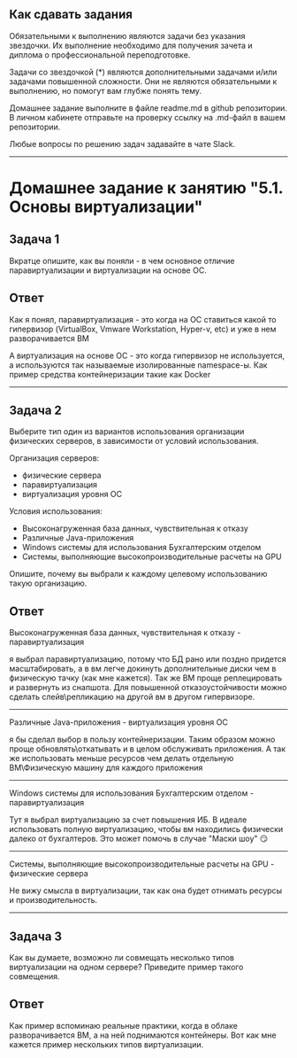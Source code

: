 ## Как сдавать задания

Обязательными к выполнению являются задачи без указания звездочки. Их выполнение необходимо для получения зачета и диплома о профессиональной переподготовке.

Задачи со звездочкой (*) являются дополнительными задачами и/или задачами повышенной сложности. Они не являются обязательными к выполнению, но помогут вам глубже понять тему.

Домашнее задание выполните в файле readme.md в github репозитории. В личном кабинете отправьте на проверку ссылку на .md-файл в вашем репозитории.

Любые вопросы по решению задач задавайте в чате Slack.

---


# Домашнее задание к занятию "5.1. Основы виртуализации"

## Задача 1

Вкратце опишите, как вы поняли - в чем основное отличие паравиртуализации и виртуализации на основе ОС.

## Ответ

Как я понял, паравиртуализация - это когда на ОС ставиться какой то гипервизор (VirtualBox, Vmware Workstation, Hyper-v, etc) и уже в нем разворачивается ВМ

А виртуализация на основе ОС - это когда гипервизор не используется, а используются так называемые изолированные namespace-ы. Как пример средства контейнеризации такие как Docker


---
## Задача 2

Выберите тип один из вариантов использования организации физических серверов, 
в зависимости от условий использования.

Организация серверов:
- физические сервера
- паравиртуализация
- виртуализация уровня ОС

Условия использования:

- Высоконагруженная база данных, чувствительная к отказу
- Различные Java-приложения
- Windows системы для использования Бухгалтерским отделом 
- Системы, выполняющие высокопроизводительные расчеты на GPU

Опишите, почему вы выбрали к каждому целевому использованию такую организацию.

## Ответ
Высоконагруженная база данных, чувствительная к отказу - паравиртуализация


я выбрал паравиртуализацию, потому что БД рано или поздно придется масштабировать, а в вм легче докинуть дополнительные диски чем в физическую тачку (как мне кажется). Так же ВМ проще реплецировать и развернуть из снапшота. Для повышенной отказоустойчивости можно сделать слейв\репликацию на другой вм в другом гипервизоре.

--------------------------------------------------------------------

Различные Java-приложения - виртуализация уровня ОС

я бы сделал выбор в пользу контейнеризации. Таким образом можно проще обновлять\откатывать и в целом обслуживать приложения. А так же использовать меньше ресурсов чем делать отдельную ВМ\Физическую машину для каждого приложения

--------------------------------------------------------------------

Windows системы для использования Бухгалтерским отделом - паравиртуализация

Тут я выбрал виртуализацию за счет повышения ИБ. В идеале использовать полную виртуализацию, чтобы вм находились физически далеко от бухгалтеров. Это может помочь  в случае "Маски шоу" 😏

--------------------------------------------------------------------

Системы, выполняющие высокопроизводительные расчеты на GPU - физические сервера

Не вижу смысла в виртуализации, так как она будет отнимать ресурсы и производительность.

--------------------------------------------------------------------

## Задача 3

Как вы думаете, возможно ли совмещать несколько типов виртуализации на одном сервере?
Приведите пример такого совмещения.

## Ответ

Как пример вспоминаю реальные практики, когда в облаке разворачивается ВМ, а на ней поднимаются контейнеры. Вот как мне кажется пример нескольких типов виртуализации.